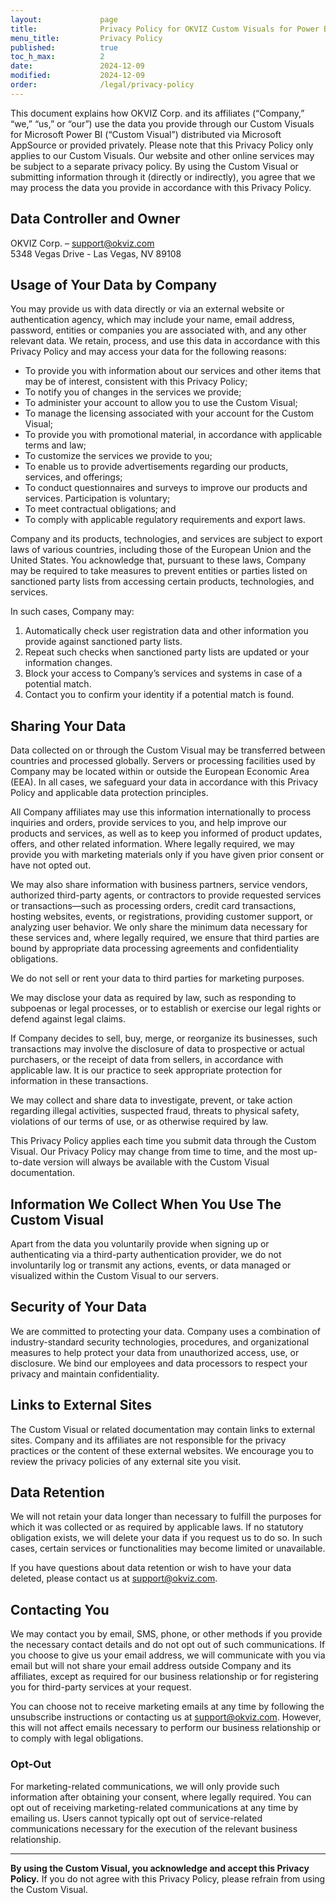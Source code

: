 ```yaml
---
layout:             page
title:              Privacy Policy for OKVIZ Custom Visuals for Power BI
menu_title:         Privacy Policy
published:          true
toc_h_max:          2
date:               2024-12-09
modified:           2024-12-09
order:              /legal/privacy-policy
---
```


This document explains how OKVIZ Corp. and its affiliates (“Company,” “we,” “us,” or “our”) use the data you provide through our Custom Visuals for Microsoft Power BI (“Custom Visual”) distributed via Microsoft AppSource or provided privately. Please note that this Privacy Policy only applies to our Custom Visuals. Our website and other online services may be subject to a separate privacy policy. By using the Custom Visual or submitting information through it (directly or indirectly), you agree that we may process the data you provide in accordance with this Privacy Policy.

## Data Controller and Owner 
OKVIZ Corp. – [support@okviz.com](mailto:support@okviz.com])  
5348 Vegas Drive - Las Vegas, NV 89108

## Usage of Your Data by Company

You may provide us with data directly or via an external website or authentication agency, which may include your name, email address, password, entities or companies you are associated with, and any other relevant data. We retain, process, and use this data in accordance with this Privacy Policy and may access your data for the following reasons:

- To provide you with information about our services and other items that may be of interest, consistent with this Privacy Policy;
- To notify you of changes in the services we provide;
- To administer your account to allow you to use the Custom Visual;
- To manage the licensing associated with your account for the Custom Visual;
- To provide you with promotional material, in accordance with applicable terms and law;
- To customize the services we provide to you;
- To enable us to provide advertisements regarding our products, services, and offerings;
- To conduct questionnaires and surveys to improve our products and services. Participation is voluntary;
- To meet contractual obligations; and
- To comply with applicable regulatory requirements and export laws.  
  
Company and its products, technologies, and services are subject to export laws of various countries, including those of the European Union and the United States. You acknowledge that, pursuant to these laws, Company may be required to take measures to prevent entities or parties listed on sanctioned party lists from accessing certain products, technologies, and services. 

In such cases, Company may:
  1. Automatically check user registration data and other information you provide against sanctioned party lists.
  2. Repeat such checks when sanctioned party lists are updated or your information changes.
  3. Block your access to Company’s services and systems in case of a potential match.
  4. Contact you to confirm your identity if a potential match is found.

## Sharing Your Data

Data collected on or through the Custom Visual may be transferred between countries and processed globally. Servers or processing facilities used by Company may be located within or outside the European Economic Area (EEA). In all cases, we safeguard your data in accordance with this Privacy Policy and applicable data protection principles.

All Company affiliates may use this information internationally to process inquiries and orders, provide services to you, and help improve our products and services, as well as to keep you informed of product updates, offers, and other related information. Where legally required, we may provide you with marketing materials only if you have given prior consent or have not opted out.

We may also share information with business partners, service vendors, authorized third-party agents, or contractors to provide requested services or transactions—such as processing orders, credit card transactions, hosting websites, events, or registrations, providing customer support, or analyzing user behavior. We only share the minimum data necessary for these services and, where legally required, we ensure that third parties are bound by appropriate data processing agreements and confidentiality obligations.

We do not sell or rent your data to third parties for marketing purposes.

We may disclose your data as required by law, such as responding to subpoenas or legal processes, or to establish or exercise our legal rights or defend against legal claims.

If Company decides to sell, buy, merge, or reorganize its businesses, such transactions may involve the disclosure of data to prospective or actual purchasers, or the receipt of data from sellers, in accordance with applicable law. It is our practice to seek appropriate protection for information in these transactions.

We may collect and share data to investigate, prevent, or take action regarding illegal activities, suspected fraud, threats to physical safety, violations of our terms of use, or as otherwise required by law.

This Privacy Policy applies each time you submit data through the Custom Visual. Our Privacy Policy may change from time to time, and the most up-to-date version will always be available with the Custom Visual documentation.

## Information We Collect When You Use The Custom Visual

Apart from the data you voluntarily provide when signing up or authenticating via a third-party authentication provider, we do not involuntarily log or transmit any actions, events, or data managed or visualized within the Custom Visual to our servers.

## Security of Your Data

We are committed to protecting your data. Company uses a combination of industry-standard security technologies, procedures, and organizational measures to help protect your data from unauthorized access, use, or disclosure. We bind our employees and data processors to respect your privacy and maintain confidentiality.

## Links to External Sites

The Custom Visual or related documentation may contain links to external sites. Company and its affiliates are not responsible for the privacy practices or the content of these external websites. We encourage you to review the privacy policies of any external site you visit.

## Data Retention

We will not retain your data longer than necessary to fulfill the purposes for which it was collected or as required by applicable laws. If no statutory obligation exists, we will delete your data if you request us to do so. In such cases, certain services or functionalities may become limited or unavailable.

If you have questions about data retention or wish to have your data deleted, please contact us at [support@okviz.com](mailto:support@okviz.com]).

## Contacting You

We may contact you by email, SMS, phone, or other methods if you provide the necessary contact details and do not opt out of such communications. If you choose to give us your email address, we will communicate with you via email but will not share your email address outside Company and its affiliates, except as required for our business relationship or for registering you for third-party services at your request.

You can choose not to receive marketing emails at any time by following the unsubscribe instructions or contacting us at [support@okviz.com](mailto:support@okviz.com]). However, this will not affect emails necessary to perform our business relationship or to comply with legal obligations.

### Opt-Out

For marketing-related communications, we will only provide such information after obtaining your consent, where legally required. You can opt out of receiving marketing-related communications at any time by emailing us. Users cannot typically opt out of service-related communications necessary for the execution of the relevant business relationship.

---

**By using the Custom Visual, you acknowledge and accept this Privacy Policy.** If you do not agree with this Privacy Policy, please refrain from using the Custom Visual.